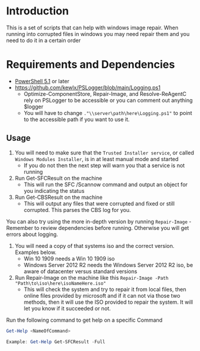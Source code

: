 # Introduction
This is a set of scripts that can help with windows image repair. When running into corrupted files in windows you may need repair them and you need to do it in a certain order

# Requirements and Dependencies
* [PowerShell 5.1](https://www.microsoft.com/en-us/download/details.aspx?id=54616) or later
* https://github.com/kewlx/PSLogger/blob/main/Logging.ps1
    * Optimize-ComponentStore, Repair-Image, and Resolve-ReAgentC rely on PSLogger to be accessible or you can comment out anything $logger
    * You will have to change `."\\server\path\here\Logging.ps1"` to point to the accessible path if you want to use it.

## Usage

1. You will need to make sure that the `Trusted Installer service`, or called `Windows Modules Installer`, is in at least manual mode and started
    * If you do not then the next step will warn you that a service is not running
2. Run Get-SFCResult on the machine
    * This will run the SFC /Scannow command and output an object for you indicating the status
3. Run Get-CBSResult on the machine
    * This will output any files that were corrupted and fixed or still corrupted. This parses the CBS log for you.

You can also try using the more in-depth version by running `Repair-Image` - Remember to review dependencies before running. Otherwise you will get errors about logging.
1. You will need a copy of that systems iso and the correct version. Examples below.
    * Win 10 1909 needs a Win 10 1909 iso
    * Windows Server 2012 R2 needs the Windows Server 2012 R2 iso, be aware of datacenter versus standard versions
2. Run Repair-Image on the machine like this `Repair-Image -Path "Path\to\iso\here\isoNameHere.iso"`
    * This will check the system and try to repair it from local files, then online files provided by microsoft and if it can not via those two methods, then it will use the ISO provided to repair the system. It will let you know if it succeeded or not.

Run the following command to get help on a specific Command

```Powershell
Get-Help <NameOfCommand>

Example: Get-Help Get-SFCResult -Full
```
